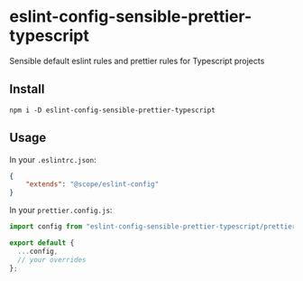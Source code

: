 # eslint-config-sensible-prettier-typescript

Sensible default eslint rules and prettier rules for Typescript projects

## Install

```
npm i -D eslint-config-sensible-prettier-typescript
```

## Usage

In your `.eslintrc.json`:

```json
{
    "extends": "@scope/eslint-config"
}
```

In your `prettier.config.js`:

```javascript
import config from "eslint-config-sensible-prettier-typescript/prettier.config";

export default {
  ...config,
  // your overrides
};
```
